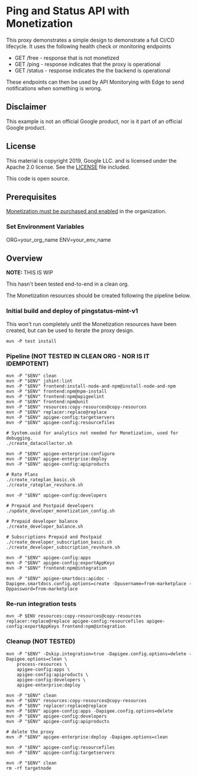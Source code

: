 # Ping and Status API with Monetization

This proxy demonstrates a simple design to demonstrate a full CI/CD lifecycle.
It uses the following health check or monitoring endpoints
* GET /free - response that is not monetized
* GET /ping - response indicates that the proxy is operational
* GET /status - response indicates the the backend is operational

These endpoints can then be used by API Monitorying with Edge to send notifications when something is wrong.

## Disclaimer

This example is not an official Google product, nor is it part of an official Google product.

## License

This material is copyright 2019, Google LLC. and is licensed under the Apache 2.0 license.
See the [LICENSE](LICENSE) file included.

This code is open source.

## Prerequisites
[Monetization must be purchased and enabled](https://cloud.google.com/apigee/docs/api-platform/monetization/enable) in the organization.

### Set Environment Variables
ORG=your_org_name
ENV=your_env_name

## Overview

**NOTE:** THIS IS WIP

This hasn't been tested end-to-end in a clean org.

The Monetization resources should be created following the pipeline below.

### Initial build and deploy of pingstatus-mint-v1
This won't run completely until the Monetization resources have been created,
but can be used to iterate the proxy design.
```
mvn -P test install
```

### Pipeline (NOT TESTED IN CLEAN ORG - NOR IS IT IDEMPOTENT)
```
mvn -P "$ENV" clean
mvn -P "$ENV" jshint:lint
mvn -P "$ENV" frontend:install-node-and-npm@install-node-and-npm
mvn -P "$ENV" frontend:npm@npm-install
mvn -P "$ENV" frontend:npm@apigeelint
mvn -P "$ENV" frontend:npm@unit
mvn -P "$ENV" resources:copy-resources@copy-resources
mvn -P "$ENV" replacer:replace@replace
mvn -P "$ENV" apigee-config:targetservers
mvn -P "$ENV" apigee-config:resourcefiles

# System.uuid for analytics not needed for Monetization, used for debugging.
./create_datacollector.sh

mvn -P "$ENV" apigee-enterprise:configure
mvn -P "$ENV" apigee-enterprise:deploy
mvn -P "$ENV" apigee-config:apiproducts

# Rate Plans
./create_rateplan_basic.sh
./create_rateplan_revshare.sh

mvn -P "$ENV" apigee-config:developers

# Prepaid and Postpaid developers
./update_developer_monetization_config.sh

# Prepaid developer balance
./create_developer_balance.sh

# Subscriptions Prepaid and Postpaid
./create_developer_subscription_basic.sh
./create_developer_subscription_revshare.sh

mvn -P "$ENV" apigee-config:apps
mvn -P "$ENV" apigee-config:exportAppKeys
mvn -P "$ENV" frontend:npm@integration

mvn -P "$ENV" apigee-smartdocs:apidoc -Dapigee.smartdocs.config.options=create -Dpusername=from-marketplace -Dppassword=from-marketplace
```

### Re-run integration tests
```
mvn -P $ENV resources:copy-resources@copy-resources replacer:replace@replace apigee-config:resourcefiles apigee-config:exportAppKeys frontend:npm@integration
```

### Cleanup (NOT TESTED)
```
mvn -P "$ENV" -Dskip.integration=true -Dapigee.config.options=delete -Dapigee.options=clean \
    process-resources \
    apigee-config:apps \
    apigee-config:apiproducts \
    apigee-config:developers \
    apigee-enterprise:deploy

mvn -P "$ENV" clean
mvn -P "$ENV" resources:copy-resources@copy-resources
mvn -P "$ENV" replacer:replace@replace
mvn -P "$ENV" apigee-config:apps -Dapigee.config.options=delete
mvn -P "$ENV" apigee-config:developers
mvn -P "$ENV" apigee-config:apiproducts

# delete the proxy
mvn -P "$ENV" apigee-enterprise:deploy -Dapigee.options=clean

mvn -P "$ENV" apigee-config:resourcefiles
mvn -P "$ENV" apigee-config:targetservers

mvn -P "$ENV" clean
rm -rf targetnode
```

